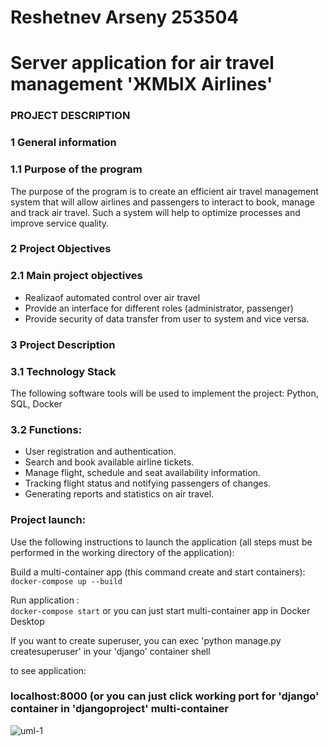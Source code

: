 # Reshetnev Arseny 253504
# Server application for air travel management 'ЖМЫХ Airlines'
### PROJECT DESCRIPTION
### 1 General information
### 1.1 Purpose of the program 
The purpose of the program is to create an efficient air travel management system that will allow airlines and passengers to interact to book, manage and track air travel. Such a system will help to optimize processes and improve service quality.

### 2 Project Objectives 
### 2.1 Main project objectives
- Realizaof automated control over air travel
- Provide an interface for different roles (administrator, passenger)
- Provide security of data transfer from user to system and vice versa.

### 3 Project Description
### 3.1 Technology Stack
The following software tools will be used to implement the project: Python, SQL, Docker
### 3.2 Functions:
- User registration and authentication.
- Search and book available airline tickets.
- Manage flight, schedule and seat availability information.
- Tracking flight status and notifying passengers of changes.
- Generating reports and statistics on air travel.

### Project launch:
Use the following instructions to launch the application (all steps must be performed in the working directory of the application):

Build a multi-container app (this command create and start containers):  
`docker-compose up --build`  

Run application :  
`docker-compose start` or you can just start multi-container app in Docker Desktop  
  
If you want to create superuser, you can exec 'python manage.py createsuperuser' in your 'django' container shell
  
to see application:

### localhost:8000 (or you can just click working port for 'django' container in 'djangoproject' multi-container

  
  ![uml-1](https://github.com/Sayrexxx/OOP/assets/114809675/a379c8fe-1beb-44be-91a5-8f5127c4f03e)
